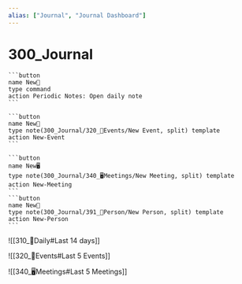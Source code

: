 ```yaml
---
alias: ["Journal", "Journal Dashboard"]
---
```

# 300_Journal
~~~col
```button
name New🌄
type command
action Periodic Notes: Open daily note
```

```button
name New🎉
type note(300_Journal/320_🎉Events/New Event, split) template
action New-Event
```

```button
name New🖥️
type note(300_Journal/340_🖥️Meetings/New Meeting, split) template
action New-Meeting
```
```button
name New👤
type note(300_Journal/391_👤Person/New Person, split) template
action New-Person
```
~~~
 ![[310_🌄Daily#Last 14 days]]

![[320_🎉Events#Last 5 Events]]

![[340_🖥️Meetings#Last 5 Meetings]]